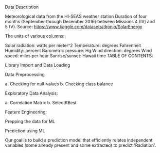 Data Description

Meteorological data from the HI-SEAS weather station Duration of four months (September through December 2016) between Missions 4 (IV) and 5 (V). Source: https://www.kaggle.com/datasets/dronio/SolarEnergy

The units of various columns:

Solar radiation: watts per meter^2
Temperature: degrees Fahrenheit
Humidity: percent
Barometric pressure: Hg
Wind direction: degrees
Wind speed: miles per hour
Sunrise/sunset: Hawaii time
TABLE OF CONTENTS:

Library Import and Data Loading

Data Preprocessing

a. Checking for null-values b. Checking class balance

Exploratory Data Analysis:

a. Correlation Matrix b. SelectKBest

Feature Engineering:

Prepping the data for ML

Prediction using ML

Our goal is to build a prediction model that efficiently relates independent variables (some already present and some extracted) to predict 'Radiation'.
